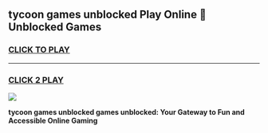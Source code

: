 
## tycoon games unblocked Play Online 👋 Unblocked Games
<h3>
<a href="https://premium.freeplayer.one?title=tycoon_games_unblocked&ref=19F">CLICK TO PLAY</a></h3>
<hr>

<h3>
<a href="https://premium.freeplayer.one?title=tycoon_games_unblocked&ref=19F">CLICK 2 PLAY</a>
  
</h3>

<a href="https://premium.freeplayer.one?title=tycoon_games_unblocked&ref=19F"><img src="https://clearcache.store/games.png"></a>


**tycoon games unblocked games unblocked: Your Gateway to Fun and Accessible Online Gaming**
